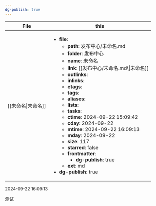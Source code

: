 ```yaml
---
dg-publish: true
---
```

| File                 | this                                                                                                                                                                                                                                                                                                                                                                                                                                                                                                                                                                                                                                                                                                                                                     |
| -------------------- | -------------------------------------------------------------------------------------------------------------------------------------------------------------------------------------------------------------------------------------------------------------------------------------------------------------------------------------------------------------------------------------------------------------------------------------------------------------------------------------------------------------------------------------------------------------------------------------------------------------------------------------------------------------------------------------------------------------------------------------------------------- |
| [[未命名\|未命名]] | <ul><li><b>file</b>: <ul><li><b>path</b>: 发布中心/未命名.md</li><li><b>folder</b>: 发布中心</li><li><b>name</b>: 未命名</li><li><b>link</b>: [[发布中心/未命名.md\\\|未命名]]</li><li><b>outlinks</b>: <ul></ul></li><li><b>inlinks</b>: <ul></ul></li><li><b>etags</b>: <ul></ul></li><li><b>tags</b>: <ul></ul></li><li><b>aliases</b>: <ul></ul></li><li><b>lists</b>: <ul></ul></li><li><b>tasks</b>: <ul></ul></li><li><b>ctime</b>: 2024-09-22 15:09:42</li><li><b>cday</b>: 2024-09-22</li><li><b>mtime</b>: 2024-09-22 16:09:13</li><li><b>mday</b>: 2024-09-22</li><li><b>size</b>: 117</li><li><b>starred</b>: false</li><li><b>frontmatter</b>: <ul><li><b>dg-publish</b>: true</li></ul></li><li><b>ext</b>: md</li></ul></li><li><b>dg-publish</b>: true</li></ul> |




 2024-09-22 16:09:13


测试
